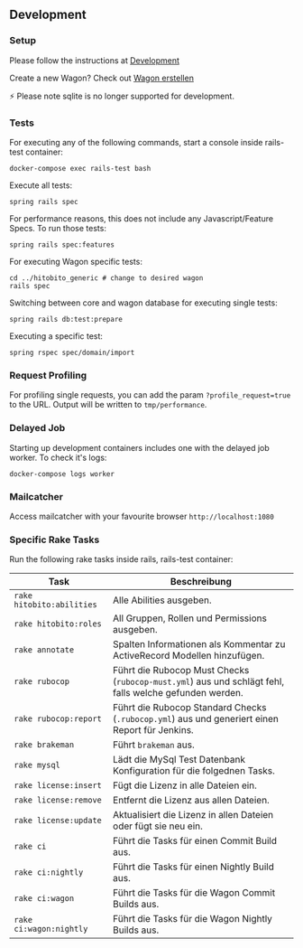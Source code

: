 ## Development

### Setup

Please follow the instructions at [Development](https://github.com/hitobito/development/)

Create a new Wagon? Check out [Wagon erstellen](04_wagons.md#wagon-erstellen)

⚡ Please note sqlite is no longer supported for development.

### Tests

For executing any of the following commands, start a console inside rails-test container:

    docker-compose exec rails-test bash

Execute all tests:

    spring rails spec

For performance reasons, this does not include any Javascript/Feature Specs. To run those tests: 

    spring rails spec:features

For executing Wagon specific tests:

    cd ../hitobito_generic # change to desired wagon
    rails spec

Switching between core and wagon database for executing single tests:

    spring rails db:test:prepare

Executing a specific test:

    spring rspec spec/domain/import

### Request Profiling

For profiling single requests, you can add the param `?profile_request=true` to the URL. Output will be written to `tmp/performance`.

### Delayed Job

Starting up development containers includes one with the delayed job worker. To check it's logs:

    docker-compose logs worker
    
### Mailcatcher

Access mailcatcher with your favourite browser `http://localhost:1080`

### Specific Rake Tasks

Run the following rake tasks inside rails, rails-test container:

| Task | Beschreibung |
| --- | --- |
| `rake hitobito:abilities` | Alle Abilities ausgeben. |
| `rake hitobito:roles` | All Gruppen, Rollen und Permissions ausgeben. |
| `rake annotate` | Spalten Informationen als Kommentar zu ActiveRecord Modellen hinzufügen. |
| `rake rubocop` | Führt die Rubocop Must Checks (`rubocop-must.yml`) aus und schlägt fehl, falls welche gefunden werden. |
| `rake rubocop:report` | Führt die Rubocop Standard Checks (`.rubocop.yml`) aus und generiert einen Report für Jenkins. |
| `rake brakeman` | Führt `brakeman` aus. |
| `rake mysql` | Lädt die MySql Test Datenbank Konfiguration für die folgednen Tasks. |
| `rake license:insert` | Fügt die Lizenz in alle Dateien ein. |
| `rake license:remove` | Entfernt die Lizenz aus allen Dateien. |
| `rake license:update` | Aktualisiert die Lizenz in allen Dateien oder fügt sie neu ein. |
| `rake ci` | Führt die Tasks für einen Commit Build aus. |
| `rake ci:nightly` | Führt die Tasks für einen Nightly Build aus. |
| `rake ci:wagon` | Führt die Tasks für die Wagon Commit Builds aus. |
| `rake ci:wagon:nightly` | Führt die Tasks für die Wagon Nightly Builds aus. |
